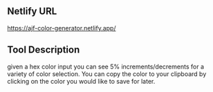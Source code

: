 ## Netlify URL

https://ajf-color-generator.netlify.app/

## Tool Description

given a hex color input you can see 5% increments/decrements for a variety of color selection. You can copy the color to your clipboard by clicking on the color you would like to save for later.
